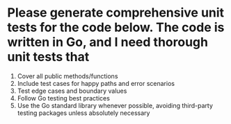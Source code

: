 # Please generate comprehensive unit tests for the code below. The code is written in Go, and I need thorough unit tests that

1. Cover all public methods/functions
2. Include test cases for happy paths and error scenarios
3. Test edge cases and boundary values
4. Follow Go testing best practices
5. Use the Go standard library whenever possible, avoiding third-party testing packages unless absolutely necessary

